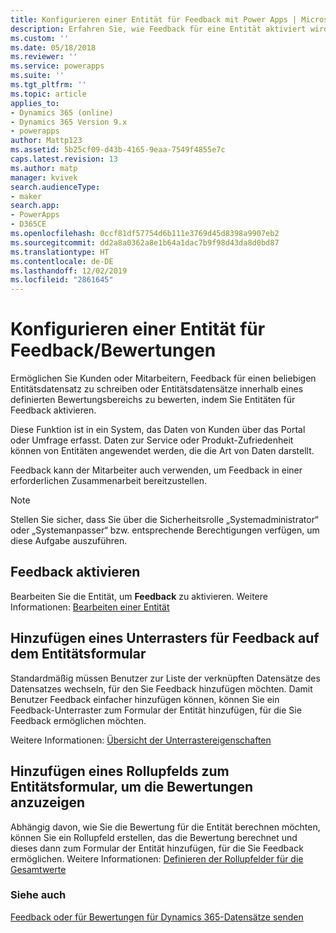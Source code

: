 ```yaml
---
title: Konfigurieren einer Entität für Feedback mit Power Apps | Microsoft-Dokumentation
description: Erfahren Sie, wie Feedback für eine Entität aktiviert wird
ms.custom: ''
ms.date: 05/18/2018
ms.reviewer: ''
ms.service: powerapps
ms.suite: ''
ms.tgt_pltfrm: ''
ms.topic: article
applies_to:
- Dynamics 365 (online)
- Dynamics 365 Version 9.x
- powerapps
author: Mattp123
ms.assetid: 5b25cf09-d43b-4165-9eaa-7549f4855e7c
caps.latest.revision: 13
ms.author: matp
manager: kvivek
search.audienceType:
- maker
search.app:
- PowerApps
- D365CE
ms.openlocfilehash: 0ccf81df57754d6b111e3769d45d8398a9907eb2
ms.sourcegitcommit: dd2a8a0362a8e1b64a1dac7b9f98d43da8d0bd87
ms.translationtype: HT
ms.contentlocale: de-DE
ms.lasthandoff: 12/02/2019
ms.locfileid: "2861645"
---
```

# <a name="configure-an-entity-for-feedbackratings"></a>Konfigurieren einer Entität für Feedback/Bewertungen

Ermöglichen Sie Kunden oder Mitarbeitern, Feedback für einen beliebigen Entitätsdatensatz zu schreiben oder Entitätsdatensätze innerhalb eines definierten Bewertungsbereichs zu bewerten, indem Sie Entitäten für Feedback aktivieren.  

Diese Funktion ist in ein System, das Daten von Kunden über das Portal oder Umfrage erfasst. Daten zur Service oder Produkt-Zufriedenheit können von Entitäten angewendet werden, die die Art von Daten darstellt.

Feedback kann der Mitarbeiter auch verwenden, um Feedback in einer erforderlichen Zusammenarbeit bereitzustellen.

> [!NOTE]
> Stellen Sie sicher, dass Sie über die Sicherheitsrolle „Systemadministrator“ oder „Systemanpasser“ bzw. entsprechende Berechtigungen verfügen, um diese Aufgabe auszuführen.
  
## <a name="enable-feedback"></a>Feedback aktivieren  
  
Bearbeiten Sie die Entität, um **Feedback** zu aktivieren. Weitere Informationen: [Bearbeiten einer Entität](edit-entities.md)
  
## <a name="add-a-subgrid-for-feedback-on-the-entity-form"></a>Hinzufügen eines Unterrasters für Feedback auf dem Entitätsformular  

Standardmäßig müssen Benutzer zur Liste der verknüpften Datensätze des Datensatzes wechseln, für den Sie Feedback hinzufügen möchten. Damit Benutzer Feedback einfacher hinzufügen können, können Sie ein Feedback-Unterraster zum Formular der Entität hinzufügen, für die Sie Feedback ermöglichen möchten.  

<!-- This is the closest I could find to a topic about adding an subgrid to a form. -->
Weitere Informationen: [Übersicht der Unterrastereigenschaften](../model-driven-apps/sub-grid-properties-legacy.md)

## <a name="add-a-rollup-field--to-the-entity-form-to-show-the-ratings"></a>Hinzufügen eines Rollupfelds zum Entitätsformular, um die Bewertungen anzuzeigen  

Abhängig davon, wie Sie die Bewertung für die Entität berechnen möchten, können Sie ein Rollupfeld erstellen, das die Bewertung berechnet und dieses dann zum Formular der Entität hinzufügen, für die Sie Feedback ermöglichen. Weitere Informationen: [Definieren der Rollupfelder für die Gesamtwerte](define-rollup-fields.md)
  
### <a name="see-also"></a>Siehe auch  
 [Feedback oder für Bewertungen für Dynamics 365-Datensätze senden](/dynamics365/customer-engagement/basics/submit-feedback-ratings)
